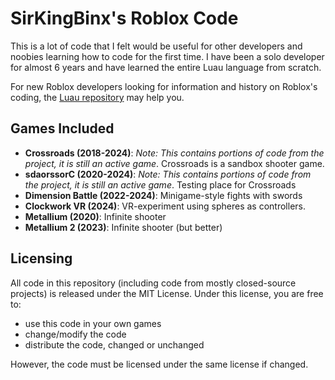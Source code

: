 # SirKingBinx's Roblox Code
This is a lot of code that I felt would be useful for other developers and noobies learning how to code for the first time. I have been a solo developer for almost 6 years
and have learned the entire Luau language from scratch.

For new Roblox developers looking for information and history on Roblox's coding, the [Luau repository](https://github.com/luau-lang/luau) may help you.

## Games Included
- **Crossroads (2018-2024)**: *Note: This contains portions of code from the project, it is still an active game*. Crossroads is a sandbox shooter game.
- **sdaorssorC (2020-2024)**: *Note: This contains portions of code from the project, it is still an active game*. Testing place for Crossroads
- **Dimension Battle (2022-2024)**: Minigame-style fights with swords
- **Clockwork VR (2024)**: VR-experiment using spheres as controllers.
- **Metallium (2020)**: Infinite shooter
- **Metallium 2 (2023)**: Infinite shooter (but better)

## Licensing
All code in this repository (including code from mostly closed-source projects) is released under the MIT License. Under this license, you are free to:
- use this code in your own games
- change/modify the code
- distribute the code, changed or unchanged

However, the code must be licensed under the same license if changed.
